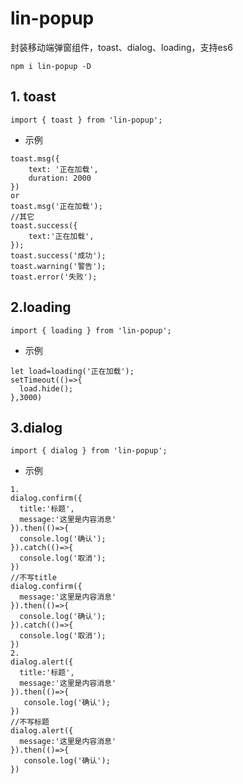 # lin-popup
封装移动端弹窗组件，toast、dialog、loading，支持es6
```
npm i lin-popup -D
```
## 1. toast
```
import { toast } from 'lin-popup';
```
- 示例
```
toast.msg({
    text: '正在加载',
    duration: 2000
})
or
toast.msg('正在加载');
//其它
toast.success({
    text:'正在加载',
});
toast.success('成功');
toast.warning('警告');
toast.error('失败');
```
## 2.loading 
```
import { loading } from 'lin-popup';
```
- 示例
```
let load=loading('正在加载');
setTimeout(()=>{
  load.hide();
},3000)
```

## 3.dialog
```
import { dialog } from 'lin-popup';
```
- 示例
```
1.
dialog.confirm({
  title:'标题',
  message:'这里是内容消息'
}).then(()=>{
  console.log('确认');
}).catch(()=>{
  console.log('取消');
})
//不写title
dialog.confirm({
  message:'这里是内容消息'
}).then(()=>{
  console.log('确认');
}).catch(()=>{
  console.log('取消');
})
2.
dialog.alert({
  title:'标题',
  message:'这里是内容消息'
}).then(()=>{
   console.log('确认');
})
//不写标题
dialog.alert({
  message:'这里是内容消息'
}).then(()=>{
   console.log('确认');
})
```
